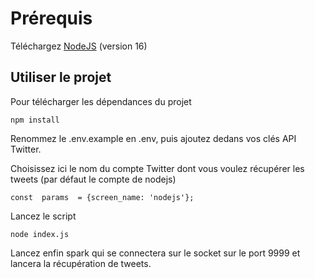 # Prérequis
Téléchargez [NodeJS](https://nodejs.org/en/) (version 16)
## Utiliser le projet
Pour télécharger les dépendances du projet

    npm install

Renommez le .env.example en .env, puis ajoutez dedans vos clés API Twitter.

Choisissez ici le nom du compte Twitter dont vous voulez récupérer les tweets (par défaut le compte de nodejs)

    const  params  = {screen_name: 'nodejs'};

Lancez le script 

    node index.js

Lancez enfin spark qui se connectera sur le socket sur le port 9999 et lancera la récupération de tweets.